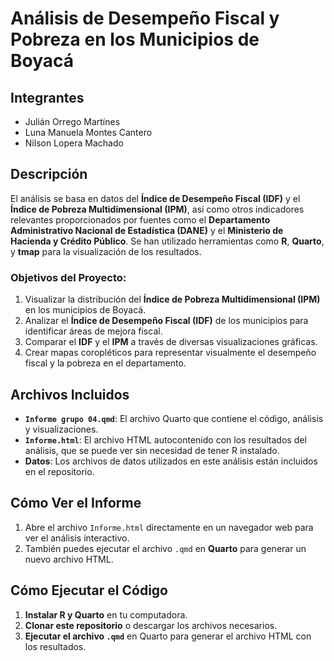 # Análisis de Desempeño Fiscal y Pobreza en los Municipios de Boyacá

## Integrantes

- Julián Orrego Martínes
- Luna Manuela Montes Cantero
- Nilson Lopera Machado

## Descripción

El análisis se basa en datos del **Índice de Desempeño Fiscal (IDF)** y el **Índice de Pobreza Multidimensional (IPM)**, así como otros indicadores relevantes proporcionados por fuentes como el **Departamento Administrativo Nacional de Estadística (DANE)** y el **Ministerio de Hacienda y Crédito Público**. Se han utilizado herramientas como **R**, **Quarto**, y **tmap** para la visualización de los resultados.

### Objetivos del Proyecto:

1. Visualizar la distribución del **Índice de Pobreza Multidimensional (IPM)** en los municipios de Boyacá.
2. Analizar el **Índice de Desempeño Fiscal (IDF)** de los municipios para identificar áreas de mejora fiscal.
3. Comparar el **IDF** y el **IPM** a través de diversas visualizaciones gráficas.
4. Crear mapas coropléticos para representar visualmente el desempeño fiscal y la pobreza en el departamento.

## Archivos Incluidos

- **`Informe grupo 04.qmd`**: El archivo Quarto que contiene el código, análisis y visualizaciones.
- **`Informe.html`**: El archivo HTML autocontenido con los resultados del análisis, que se puede ver sin necesidad de tener R instalado.
- **Datos**: Los archivos de datos utilizados en este análisis están incluidos en el repositorio.

## Cómo Ver el Informe

1. Abre el archivo `Informe.html` directamente en un navegador web para ver el análisis interactivo.
2. También puedes ejecutar el archivo `.qmd` en **Quarto** para generar un nuevo archivo HTML.


## Cómo Ejecutar el Código

1. **Instalar R y Quarto** en tu computadora.
2. **Clonar este repositorio** o descargar los archivos necesarios.
3. **Ejecutar el archivo `.qmd`** en Quarto para generar el archivo HTML con los resultados.
